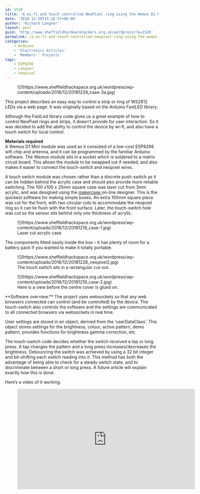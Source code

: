 ```yaml
---
id: 1520
title: 'A wi-fi and touch controlled NeoPixel ring using the Wemos D1 Mini ESP8266 module.'
date: '2018-12-30T15:18:57+00:00'
author: 'Richard Langner'
layout: post
guid: 'http://www.sheffieldhardwarehackers.org.uk/wordpress/?p=1520'
permalink: /a-wi-fi-and-touch-controlled-neopixel-ring-using-the-wemos-d1-mini-esp8266-module/
categories:
    - Arduino
    - 'Electronics Articles'
    - 'Members'' Projects'
tags:
    - ESP8266
    - Langner
    - neopixel
---
```


<figure class="wp-block-image">![](https://www.sheffieldhackspace.org.uk/wordpress/wp-content/uploads/2018/12/20181229_case-3a.jpg)</figure>This project describes an easy way to control a strip or ring of WS2812 LEDs via a web page. It was originally based on the Arduino FastLED library.

Although the FastLed library code gives us a great example of how to control NeoPixel rings and strips, it doesn’t provide for user interaction. So it was decided to add the ability to control the device by wi-fi, and also have a touch switch for local control.

**Materials required**  
A Wemos D1 Mini module was used as it consisted of a low-cost ESP8266 wifi chip and antenna, and it can be programmed by the familiar Arduino software. The Wemos module sits in a socket which is soldered to a matrix circuit board. This allows the module to be swapped out if needed, and also makes it easier to connect the touch-switch and neopixel wires.

A touch switch module was chosen rather than a discrete push-switch as it can be hidden behind the acrylic case and should also provide more reliable switching. The 100 x100 x 25mm square case was laser cut from 3mm acrylic, and was designed using the [makercase ](http://www.makercase.com/)on-line designer. This is the quickest software for making simple boxes. An extra 100mm square piece was cut for the front, with two circular cuts to accommodate the neopixel ring so it can lie flush with the front surface. Later, the touch-switch hole was cut so the sensor sits behind only *one* thickness of acrylic.

<div class="wp-block-image"><figure class="aligncenter">![](https://www.sheffieldhackspace.org.uk/wordpress/wp-content/uploads/2018/12/20181219_case-1.jpg)<figcaption>Laser cut acrylic case</figcaption></figure></div>The components fitted easily inside the box – it has plenty of room for a battery pack if you wanted to make it totally portable.

<figure class="wp-block-image">![](https://www.sheffieldhackspace.org.uk/wordpress/wp-content/uploads/2018/12/20181228_neopixel2.jpg)<figcaption>The touch switch sits in a rectangular cut-out.</figcaption></figure><div class="wp-block-image"><figure class="aligncenter">![](https://www.sheffieldhackspace.org.uk/wordpress/wp-content/uploads/2018/12/20181219_case-2.jpg)<figcaption> Here is a view before the centre cover is glued on. </figcaption></figure></div>**Software overview.** The project uses websockets so that any web browsers connected can control (and be controlled) by the device. The touch-switch also controls the software and the settings are communicated to all connected browsers via websockets in real time.

User settings are stored in an object, derived from the ‘userDataClass’. This object stores settings for the brightness, colour, active pattern, demo pattern, provides functions for brightness gamma correction, etc.

The touch-switch code decides whether the switch received a tap or long press. A tap changes the pattern and a long press increases/decreases the brightness. Debouncing the switch was achieved by using a 32 bit integer and bit-shifting each switch reading into it. This method has both the advantage of being able to check for a steady switch state, and to discriminate between a short or long press. A future article will explain exactly how this is done.

Here’s a video of it working.

<figure class="wp-block-embed-youtube wp-block-embed is-type-video is-provider-youtube wp-embed-aspect-16-9 wp-has-aspect-ratio"><div class="wp-block-embed__wrapper"><iframe allow="accelerometer; autoplay; clipboard-write; encrypted-media; gyroscope; picture-in-picture" allowfullscreen="" frameborder="0" height="329" loading="lazy" src="https://www.youtube.com/embed/JQu6h-Yck0k?feature=oembed" title="Neopixel ring: Wemos D1-mini uses websockets for multi-user control" width="584"></iframe></div></figure>